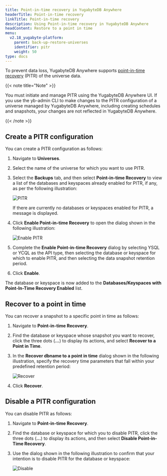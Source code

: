 ```yaml
---
title: Point-in-time recovery in YugabyteDB Anywhere
headerTitle: Point-in-time recovery
linkTitle: Point-in-time recovery
description: Using Point-in-time recovery in YugabyteDB Anywhere
headContent: Restore to a point in time
menu:
  v2.18_yugabyte-platform:
    parent: back-up-restore-universes
    identifier: pitr
    weight: 50
type: docs
---
```


To prevent data loss, YugabyteDB Anywhere supports [point-in-time recovery](../../../manage/backup-restore/point-in-time-recovery/) (PITR) of the universe data.

{{< note title="Note" >}}

You must initiate and manage PITR using the YugabyteDB Anywhere UI. If you use the yb-admin CLI to make changes to the PITR configuration of a universe managed by YugabyteDB Anywhere, including creating schedules and snapshots, your changes are not reflected in YugabyteDB Anywhere.

{{< /note >}}

## Create a PITR configuration

You can create a PITR configuration as follows:

1. Navigate to **Universes**.

1. Select the name of the universe for which you want to use PITR.

1. Select the **Backups** tab, and then select **Point-in-time Recovery** to view a list of the databases and keyspaces already enabled for PITR, if any, as per the following illustration:

   ![PITR](/images/yp/pitr-main.png)

   If there are currently no databases or keyspaces enabled for PITR, a message is displayed.

1. Click **Enable Point-in-time Recovery** to open the dialog shown in the following illustration:

   ![Enable PITR](/images/yp/enable-pitr.png)

1. Complete the **Enable Point-in-time Recovery** dialog by selecting YSQL or YCQL as the API type, then selecting the database or keyspace for which to enable PITR, and then selecting the data snapshot retention period.

1. Click **Enable**.

The database or keyspace is now added to the **Databases/Keyspaces with Point-In-Time Recovery Enabled** list.

## Recover to a point in time

You can recover a snapshot to a specific point in time as follows:

1. Navigate to **Point-in-time Recovery**.

2. Find the database or keyspace whose snapshot you want to recover, click the three dots (**...**) to display its actions, and select **Recover to a Point in Time**.

3. In the **Recover dbname to a point in time** dialog shown in the following illustration, specify the recovery time parameters that fall within your predefined retention period:

   ![Recover](/images/yp/pitr-recover.png)

4. Click **Recover**.

## Disable a PITR configuration

You can disable PITR as follows:

1. Navigate to **Point-in-time Recovery**.

2. Find the database or keyspace for which you to disable PITR, click the three dots (**...**) to display its actions, and then select **Disable Point-in-Time Recovery**.

3. Use the dialog shown in the following illustration to confirm that your intention is to disable PITR for the database or keyspace:

   ![Disable](/images/yp/pitr-disable.png)
